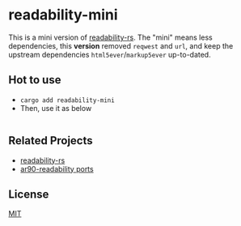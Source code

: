 readability-mini
=============

This is a mini version of [readability-rs](https://github.com/kumabook/readability). The "mini" means less dependencies, this __version__ removed `reqwest` and `url`, and keep the upstream dependencies `html5ever`/`markup5ever` up-to-dated. 

Hot to use
-------

- `cargo add readability-mini`
- Then, use it as below

```rust
```

Related Projects
----------------

- [readability-rs](https://github.com/kumabook/readability)
- [ar90-readability ports](https://github.com/masukomi/ar90-readability#ports)

License
-------

[MIT](LICENSE)
